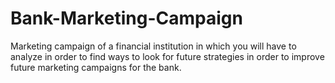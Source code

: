 # Bank-Marketing-Campaign
Marketing campaign of a financial institution in which you will have to analyze in order to find ways to look for future strategies in order to improve future marketing campaigns for the bank.
